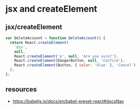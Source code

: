 # jsx and createElement

## jsx/createElement 
```js
var DeleteAccount = function DeleteAccount() {
  return React.createElement(
    'div',
    null,
    React.createElement('p', null, 'Are you sure?'),
    React.createElement(DangerButton, null, 'Confirm'),
    React.createElement(Button, { color: 'blue' }, 'Cancel')
  );
};
```


## resources
- https://babeljs.io/docs/en/babel-preset-react#docsNav
